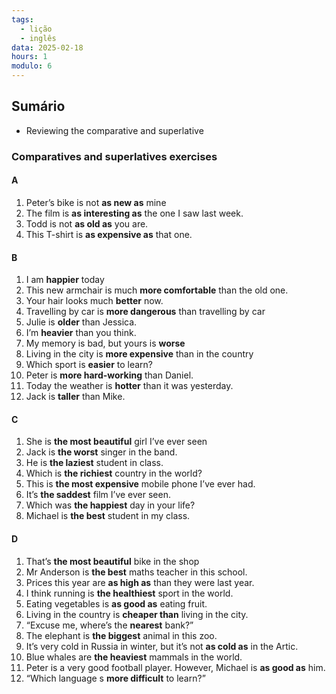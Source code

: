 ```yaml
---
tags:
  - lição
  - inglês
data: 2025-02-18
hours: 1
modulo: 6
---
```


## Sumário
- Reviewing the comparative and superlative
### Comparatives and superlatives exercises

#### A
1. Peter’s bike is not **as new as** mine
2. The film is **as interesting as** the one I saw last week.
3. Todd is not **as old as** you are.
4. This T-shirt is **as expensive as** that one.

#### B
1. I am **happier** today
2. This new armchair is much **more comfortable** than the old one.
3. Your hair looks much **better** now.
4. Travelling by car is **more dangerous** than travelling by car
5. Julie is **older** than Jessica.
6. I’m **heavier** than you think.
7. My memory is bad, but yours is **worse**
8. Living in the city is **more expensive** than in the country
9. Which sport is **easier** to learn?
10. Peter is **more hard-working** than Daniel.
11. Today the weather is **hotter** than it was yesterday.
12. Jack is **taller** than Mike.

#### C
1. She is **the most beautiful** girl I’ve ever seen
2. Jack is **the worst** singer in the band.
3. He is **the laziest** student in class.
4. Which is **the richiest** country in the world?
5. This is **the most expensive** mobile phone I’ve ever had.
6. It’s **the saddest** film I’ve ever seen.
7. Which was **the happiest** day in your life?
8. Michael is **the best** student in my class.

#### D
1. That’s **the most beautiful** bike in the shop
2. Mr Anderson is **the best** maths teacher in this school.
3. Prices this year are **as high as** than they were last year.
4. I think running is **the healthiest** sport in the world.
5. Eating vegetables is **as good as** eating fruit.
6. Living in the country is **cheaper than** living in the city.
7. “Excuse me, where’s the **nearest** bank?”
8. The elephant is **the biggest** animal in this zoo.
9. It’s very cold in Russia in winter, but it’s not **as cold as** in the Artic.
10. Blue whales are **the heaviest** mammals in the world.
11. Peter is a very good football player. However, Michael is **as good as** him.
12. “Which language s **more difficult** to learn?”
